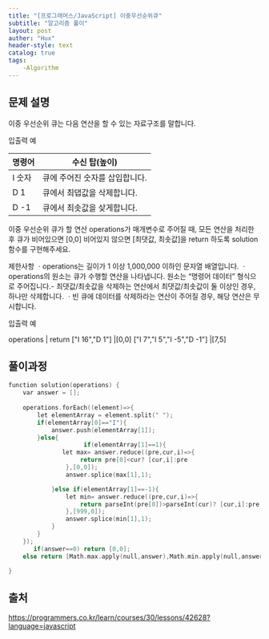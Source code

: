 ```yaml
---
title: "[프로그래머스/JavaScript] 이중우선순위큐"
subtitle: "알고리즘 풀이"
layout: post
auther: "Hux"
header-style: text
catalog: true
tags:
    -Algorithm
---
```



문제 설명
-------
이중 우선순위 큐는 다음 연산을 할 수 있는 자료구조를 말합니다.

입출력 예

명령어                                          |   수신 탑(높이)
--------                                        |   ------
I 숫자	    |  큐에 주어진 숫자를 삽입합니다.
D 1 | 큐에서 최댑값을 삭제합니다.
D -1 | 큐에서 최솟값을 샂게합니다.

이중 우선순위 큐가 할 연산 operations가 매개변수로 주어질 때, 모든 연산을 처리한 후 큐가 비어있으면 [0,0] 비어있지 않으면 [최댓값, 최솟값]을 return 하도록 solution 함수를 구현해주세요.

제한사항
ㆍoperations는 길이가 1 이상 1,000,000 이하인 문자열 배열입니다.
ㆍoperations의 원소는 큐가 수행할 연산을 나타냅니다.
원소는 “명령어 데이터” 형식으로 주어집니다.- 최댓값/최솟값을 삭제하는 연산에서 최댓값/최솟값이 둘 이상인 경우, 하나만 삭제합니다.
ㆍ빈 큐에 데이터를 삭제하라는 연산이 주어질 경우, 해당 연산은 무시합니다.


입출력 예

operations                  |    return
["I 16","D 1"]              |[0,0]
["I 7","I 5","I -5","D -1"] |[7,5]

풀이과정
-------

```cpp
function solution(operations) {
    var answer = [];
    
    operations.forEach((element)=>{
        let elementArray = element.split(" ");
        if(elementArray[0]=="I"){
            answer.push(elementArray[1]);
        }else{
                     if(elementArray[1]==1){
               let max= answer.reduce((pre,cur,i)=>{
                    return pre[0]<cur? [cur,i]:pre 
                },[0,0]);
                answer.splice(max[1],1);

            }else if(elementArray[1]==-1){
                let min= answer.reduce((pre,cur,i)=>{
                    return parseInt(pre[0])>parseInt(cur)? [cur,i]:pre 
                },[999,0]);
                answer.splice(min[1],1);
            }
        }
    });
       if(answer==0) return [0,0];
    else return [Math.max.apply(null,answer),Math.min.apply(null,answer)];

}
```







출처
---
https://programmers.co.kr/learn/courses/30/lessons/42628?language=javascript